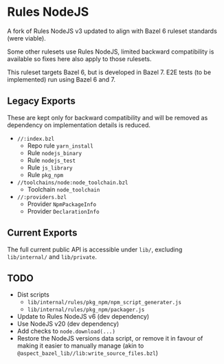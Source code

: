 # Rules NodeJS

A fork of Rules NodeJS v3 updated to align with Bazel 6 ruleset standards (were viable).

Some other rulesets use Rules NodeJS, limited backward compatibility is available so fixes here also apply to those rulesets.

This ruleset targets Bazel 6, but is developed in Bazel 7. E2E tests (to be implemented) run using Bazel 6 and 7.

## Legacy Exports

These are kept only for backward compatibility and will be removed as dependency on implementation details is reduced.

- `//:index.bzl`
  - Repo rule `yarn_install`
  - Rule `nodejs_binary`
  - Rule `nodejs_test`
  - Rule `js_library`
  - Rule `pkg_npm`
- `//toolchains/node:node_toolchain.bzl`
  - Toolchain `node_toolchain`
- `//:providers.bzl`
  - Provider `NpmPackageInfo`
  - Provider `DeclarationInfo`

## Current Exports

The full current public API is accessible under `lib/`, excluding `lib/internal/` and `lib/private`.

## TODO

- Dist scripts
  - `lib/internal/rules/pkg_npm/npm_script_generater.js`
  - `lib/internal/rules/pkg_npm/packager.js`
- Update to Rules NodeJS v6 (dev dependency)
- Use NodeJS v20 (dev dependency)
- Add checks to `node.download(...)`
- Restore the NodeJS versions data script, or remove it in favour of making it easier to manually manage (akin to `@aspect_bazel_lib//lib:write_source_files.bzl`)
